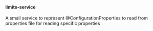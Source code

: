 #### limits-service
A small service to represent @ConfigurationProperties to read from properties file for reading specific properties
